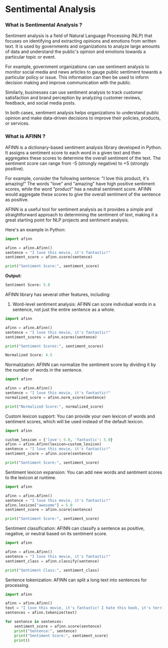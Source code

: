 # Sentimental Analysis

### What is Sentimental Analysis ?&#x20;

Sentiment analysis is a field of Natural Language Processing (NLP) that focuses on identifying and extracting opinions and emotions from written text. It is used by governments and organizations to analyze large amounts of data and understand the public's opinion and emotions towards a particular topic or event.

For example, government organizations can use sentiment analysis to monitor social media and news articles to gauge public sentiment towards a particular policy or issue. This information can then be used to inform decision making and improve communication with the public.

Similarly, businesses can use sentiment analysis to track customer satisfaction and brand perception by analyzing customer reviews, feedback, and social media posts.

In both cases, sentiment analysis helps organizations to understand public opinion and make data-driven decisions to improve their policies, products, or services.

### What is AFINN ?&#x20;

AFINN is a dictionary-based sentiment analysis library developed in Python. It assigns a sentiment score to each word in a given text and then aggregates these scores to determine the overall sentiment of the text. The sentiment score can range from -5 (strongly negative) to +5 (strongly positive).

For example, consider the following sentence: "I love this product, it's amazing!" The words "love" and "amazing" have high positive sentiment scores, while the word "product" has a neutral sentiment score. AFINN would aggregate these scores to give the overall sentiment of the sentence as positive.

AFINN is a useful tool for sentiment analysis as it provides a simple and straightforward approach to determining the sentiment of text, making it a great starting point for NLP projects and sentiment analysis.

Here's an example in Python:

```python
import afinn

afinn = afinn.Afinn()
sentence = "I love this movie, it's fantastic!"
sentiment_score = afinn.score(sentence)

print("Sentiment Score:", sentiment_score)

```

**Output:**

```python
Sentiment Score: 5.0
```

AFINN library has several other features, including:

1. Word-level sentiment analysis: AFINN can score individual words in a sentence, not just the entire sentence as a whole.

```python
import afinn

afinn = afinn.Afinn()
sentence = "I love this movie, it's fantastic!"
sentiment_scores = afinn.scores(sentence)

print("Sentiment Scores:", sentiment_scores)

```

```python
Normalized Score: 4.5
```

Normalization: AFINN can normalize the sentiment score by dividing it by the number of words in the sentence.

```python
import afinn

afinn = afinn.Afinn()
sentence = "I love this movie, it's fantastic!"
normalized_score = afinn.norm_score(sentence)

print("Normalized Score:", normalized_score)

```

Custom lexicon support: You can provide your own lexicon of words and sentiment scores, which will be used instead of the default lexicon.

```python
import afinn

custom_lexicon = {'love': 5.0, 'fantastic': 5.0}
afinn = afinn.Afinn(lexicon=custom_lexicon)
sentence = "I love this movie, it's fantastic!"
sentiment_score = afinn.score(sentence)

print("Sentiment Score:", sentiment_score)

```

Sentiment lexicon expansion: You can add new words and sentiment scores to the lexicon at runtime.

```python
import afinn

afinn = afinn.Afinn()
sentence = "I love this movie, it's fantastic!"
afinn.lexicon["awesome"] = 5.0
sentiment_score = afinn.score(sentence)

print("Sentiment Score:", sentiment_score)
```

Sentiment classification: AFINN can classify a sentence as positive, negative, or neutral based on its sentiment score.

```python
import afinn

afinn = afinn.Afinn()
sentence = "I love this movie, it's fantastic!"
sentiment_class = afinn.classify(sentence)

print("Sentiment Class:", sentiment_class)

```

Sentence tokenization: AFINN can split a long text into sentences for processing.

```python
import afinn

afinn = afinn.Afinn()
text = "I love this movie, it's fantastic! I hate this book, it's terrible."
sentences = afinn.tokenize(text)

for sentence in sentences:
    sentiment_score = afinn.score(sentence)
    print("Sentence:", sentence)
    print("Sentiment Score:", sentiment_score)
    print()

```

